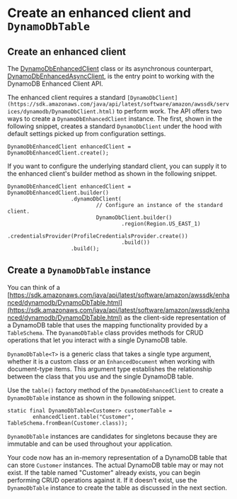 # Create an enhanced client and `DynamoDbTable`<a name="ddb-en-client-getting-started-dynamodbTable"></a>

## Create an enhanced client<a name="ddb-en-client-getting-started-dynamodbTable-eclient"></a>

The [DynamoDbEnhancedClient](https://sdk.amazonaws.com/java/api/latest/software/amazon/awssdk/enhanced/dynamodb/DynamoDbEnhancedClient.html) class or its asynchronous counterpart, [DynamoDbEnhancedAsyncClient](https://sdk.amazonaws.com/java/api/latest/software/amazon/awssdk/enhanced/dynamodb/DynamoDbEnhancedAsyncClient.html), is the entry point to working with the DynamoDB Enhanced Client API\.

The enhanced client requires a standard `[DynamoDbClient](https://sdk.amazonaws.com/java/api/latest/software/amazon/awssdk/services/dynamodb/DynamoDbClient.html)` to perform work\. The API offers two ways to create a `DynamoDbEnhancedClient` instance\. The first, shown in the following snippet, creates a standard `DynamoDbClient` under the hood with default settings picked up from configuration settings\.

```
DynamoDbEnhancedClient enhancedClient = DynamoDbEnhancedClient.create();
```

If you want to configure the underlying standard client, you can supply it to the enhanced client's builder method as shown in the following snippet\.

```
DynamoDbEnhancedClient enhancedClient = DynamoDbEnhancedClient.builder()
                    .dynamoDbClient(
                            // Configure an instance of the standard client.
                            DynamoDbClient.builder()
                                    .region(Region.US_EAST_1)
                                    .credentialsProvider(ProfileCredentialsProvider.create())
                                    .build())
                    .build();
```

## Create a `DynamoDbTable` instance<a name="ddb-en-client-getting-started-dynamodbTable-table"></a>

You can think of a [https://sdk.amazonaws.com/java/api/latest/software/amazon/awssdk/enhanced/dynamodb/DynamoDbTable.html](https://sdk.amazonaws.com/java/api/latest/software/amazon/awssdk/enhanced/dynamodb/DynamoDbTable.html) as the client\-side representation of a DynamoDB table that uses the mapping functionality provided by a `TableSchema`\. The `DyanamoDbTable` class provides methods for CRUD operations that let you interact with a single DynamoDB table\.

`DynamoDbTable<T>` is a generic class that takes a single type argument, whether it is a custom class or an `EnhancedDocument` when working with document\-type items\. This argument type establishes the relationship between the class that you use and the single DynamoDB table\.

Use the `table()` factory method of the `DynamoDbEnhancedClient` to create a `DynamoDbTable` instance as shown in the following snippet\.

```
static final DynamoDbTable<Customer> customerTable = 
        enhancedClient.table("Customer", TableSchema.fromBean(Customer.class));
```

`DynamoDbTable` instances are candidates for singletons because they are immutable and can be used throughout your application\.

Your code now has an in\-memory representation of a DynamoDB table that can store `Customer` instances\. The actual DynamoDB table may or may not exist\. If the table named "Customer" already exists, you can begin performing CRUD operations against it\. If it doesn't exist, use the `DynamoDbTable` instance to create the table as discussed in the next section\.